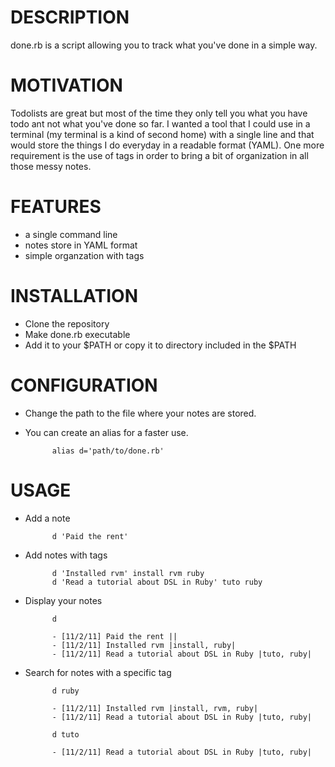 # DESCRIPTION

done.rb is a script allowing you to track what you've done in a simple way.


# MOTIVATION

Todolists are great but most of the time they only tell you what you have todo
ant not what you've done so far. I wanted a tool that I could use in a terminal
(my terminal is a kind of second home) with a single line and that would store
the things I do everyday in a readable format (YAML). One more requirement is the use
of tags in order to bring a bit of organization in all those messy notes.


# FEATURES
    
* a single command line
* notes store in YAML format
* simple organzation with tags


# INSTALLATION

* Clone the repository
* Make done.rb executable 
* Add it to your $PATH or copy it to directory included in the $PATH


# CONFIGURATION

* Change the path to the file where your notes are stored. 
* You can create an alias for a faster use.
    
            alias d='path/to/done.rb'


# USAGE

* Add a note

            d 'Paid the rent'

* Add notes with tags

            d 'Installed rvm' install rvm ruby 
            d 'Read a tutorial about DSL in Ruby' tuto ruby 

* Display your notes
    
            d

            - [11/2/11] Paid the rent ||
            - [11/2/11] Installed rvm |install, ruby|
            - [11/2/11] Read a tutorial about DSL in Ruby |tuto, ruby|


* Search for notes with a specific tag
    
            d ruby

            - [11/2/11] Installed rvm |install, rvm, ruby|
            - [11/2/11] Read a tutorial about DSL in Ruby |tuto, ruby|

            d tuto

            - [11/2/11] Read a tutorial about DSL in Ruby |tuto, ruby|


